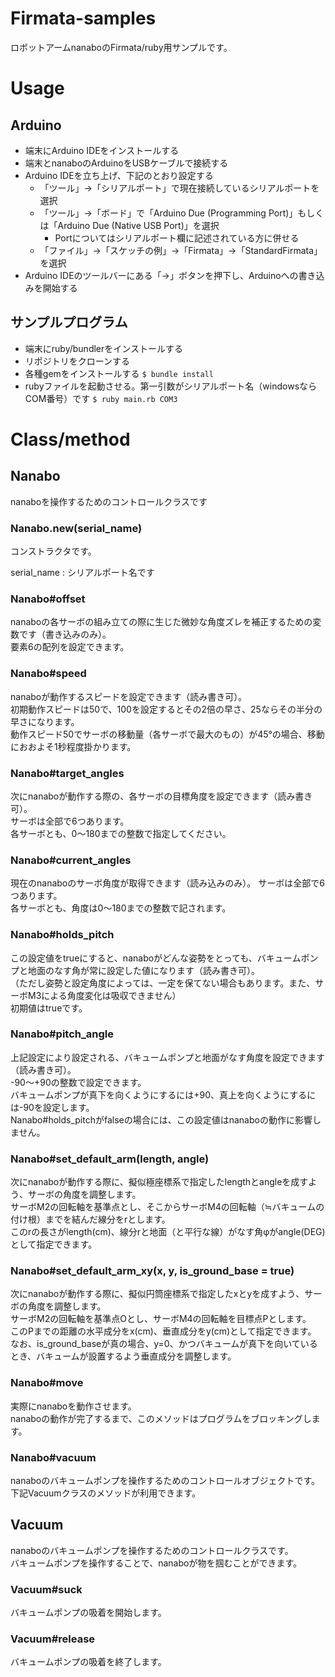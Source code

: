 # Firmata-samples
ロボットアームnanaboのFirmata/ruby用サンプルです。

# Usage

## Arduino

- 端末にArduino IDEをインストールする
- 端末とnanaboのArduinoをUSBケーブルで接続する
- Arduino IDEを立ち上げ、下記のとおり設定する
    - 「ツール」→「シリアルポート」で現在接続しているシリアルポートを選択
    - 「ツール」→「ボード」で「Arduino Due (Programming Port)」もしくは「Arduino Due (Native USB Port)」を選択
        - Portについてはシリアルポート欄に記述されている方に併せる
    - 「ファイル」→「スケッチの例」→「Firmata」→「StandardFirmata」を選択
- Arduino IDEのツールバーにある「→」ボタンを押下し、Arduinoへの書き込みを開始する

## サンプルプログラム
- 端末にruby/bundlerをインストールする
- リポジトリをクローンする
- 各種gemをインストールする
    `$ bundle install`
- rubyファイルを起動させる。第一引数がシリアルポート名（windowsならCOM番号）です
    `$ ruby main.rb COM3`

# Class/method

## Nanabo

nanaboを操作するためのコントロールクラスです

### Nanabo.new(serial_name)

コンストラクタです。

serial_name
:   シリアルポート名です

### Nanabo#offset

nanaboの各サーボの組み立ての際に生じた微妙な角度ズレを補正するための変数です（書き込みのみ）。  
要素6の配列を設定できます。

### Nanabo#speed

nanaboが動作するスピードを設定できます（読み書き可）。  
初期動作スピードは50で、100を設定するとその2倍の早さ、25ならその半分の早さになります。  
動作スピード50でサーボの移動量（各サーボで最大のもの）が45°の場合、移動におおよそ1秒程度掛かります。

### Nanabo#target_angles

次にnanaboが動作する際の、各サーボの目標角度を設定できます（読み書き可）。  
サーボは全部で6つあります。  
各サーボとも、0～180までの整数で指定してください。

### Nanabo#current_angles

現在のnanaboのサーボ角度が取得できます（読み込みのみ）。
サーボは全部で6つあります。  
各サーボとも、角度は0～180までの整数で記されます。

### Nanabo#holds_pitch

この設定値をtrueにすると、nanaboがどんな姿勢をとっても、バキュームポンプと地面のなす角が常に設定した値になります（読み書き可）。  
（ただし姿勢と設定角度によっては、一定を保てない場合もあります。また、サーボM3による角度変化は吸収できません）  
初期値はtrueです。

### Nanabo#pitch_angle

上記設定により設定される、バキュームポンプと地面がなす角度を設定できます（読み書き可）。  
-90～+90の整数で設定できます。  
バキュームポンプが真下を向くようにするには+90、真上を向くようにするには-90を設定します。  
Nanabo#holds_pitchがfalseの場合には、この設定値はnanaboの動作に影響しません。

### Nanabo#set_default_arm(length, angle)

次にnanaboが動作する際に、擬似極座標系で指定したlengthとangleを成すよう、サーボの角度を調整します。  
サーボM2の回転軸を基準点とし、そこからサーボM4の回転軸（≒バキュームの付け根）までを結んだ線分をrとします。  
このrの長さがlength(cm)、線分rと地面（と平行な線）がなす角φがangle(DEG)として指定できます。

### Nanabo#set_default_arm_xy(x, y, is_ground_base = true)

次にnanaboが動作する際に、擬似円筒座標系で指定したxとyを成すよう、サーボの角度を調整します。  
サーボM2の回転軸を基準点Oとし、サーボM4の回転軸を目標点Pとします。  
このPまでの距離の水平成分をx(cm)、垂直成分をy(cm)として指定できます。  
なお、is_ground_baseが真の場合、y=0、かつバキュームが真下を向いているとき、バキュームが設置するよう垂直成分を調整します。

### Nanabo#move

実際にnanaboを動作させます。  
nanaboの動作が完了するまで、このメソッドはプログラムをブロッキングします。

### Nanabo#vacuum

nanaboのバキュームポンプを操作するためのコントロールオブジェクトです。  
下記Vacuumクラスのメソッドが利用できます。

## Vacuum

nanaboのバキュームポンプを操作するためのコントロールクラスです。  
バキュームポンプを操作することで、nanaboが物を掴むことができます。

### Vacuum#suck

バキュームポンプの吸着を開始します。

### Vacuum#release

バキュームポンプの吸着を終了します。

